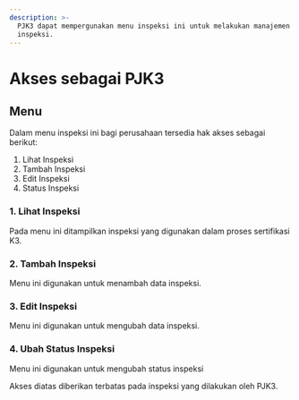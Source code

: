 ```yaml
---
description: >-
  PJK3 dapat mempergunakan menu inspeksi ini untuk melakukan manajemen
  inspeksi.
---
```


# Akses sebagai PJK3

## Menu

Dalam menu inspeksi ini bagi perusahaan tersedia hak akses sebagai berikut:

1. Lihat Inspeksi
2. Tambah Inspeksi
3. Edit Inspeksi
4. Status Inspeksi

### 1. Lihat Inspeksi

Pada menu ini ditampilkan inspeksi yang digunakan dalam proses sertifikasi K3.

### 2. Tambah Inspeksi

Menu ini digunakan untuk menambah data inspeksi.

### 3. Edit Inspeksi

Menu ini digunakan untuk mengubah data inspeksi.

### 4. Ubah Status Inspeksi

Menu ini digunakan untuk mengubah status inspeksi

Akses diatas diberikan terbatas pada inspeksi yang dilakukan oleh PJK3.
